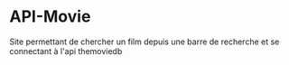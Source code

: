 # API-Movie
 Site permettant de chercher un film depuis une barre de recherche et se connectant à l'api themoviedb
